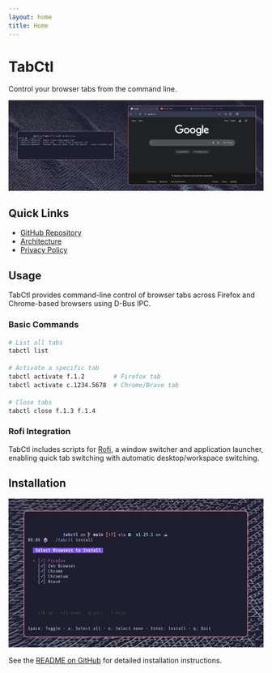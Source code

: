 ```yaml
---
layout: home
title: Home
---
```


# TabCtl

Control your browser tabs from the command line.

![TabCtl in action](screenshots/list.webp)

## Quick Links
- [GitHub Repository](https://github.com/slastra/tabctl)
- [Architecture](./ARCHITECTURE.html)
- [Privacy Policy](./PRIVACY-POLICY.html)

## Usage

TabCtl provides command-line control of browser tabs across Firefox and Chrome-based browsers using D-Bus IPC.

### Basic Commands
```bash
# List all tabs
tabctl list

# Activate a specific tab
tabctl activate f.1.2        # Firefox tab
tabctl activate c.1234.5678  # Chrome/Brave tab

# Close tabs
tabctl close f.1.3 f.1.4
```

### Rofi Integration
TabCtl includes scripts for [Rofi](https://github.com/davatorium/rofi), a window switcher and application launcher, enabling quick tab switching with automatic desktop/workspace switching.

## Installation

![Installation](screenshots/install.webp)

See the [README on GitHub](https://github.com/slastra/tabctl#installation) for detailed installation instructions.